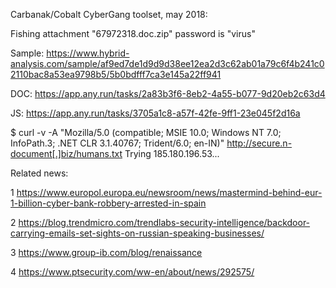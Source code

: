 Carbanak/Cobalt CyberGang toolset, may 2018:

Fishing attachment "67972318.doc.zip" password is "virus"

Sample: https://www.hybrid-analysis.com/sample/af9ed7de1d9d9d38ee12ea2d3c62ab01a79c6f4b241c02110bac8a53ea9798b5/5b0bdfff7ca3e145a22ff941

DOC: https://app.any.run/tasks/2a83b3f6-8eb2-4a55-b077-9d20eb2c63d4

JS: https://app.any.run/tasks/3705a1c8-a57f-42fe-9ff1-23e045f2d16a

$ curl -v -A "Mozilla/5.0 (compatible; MSIE 10.0; Windows NT 7.0; InfoPath.3; .NET CLR 3.1.40767; Trident/6.0; en-IN)" http://secure.n-document[.]biz/humans.txt
Trying 185.180.196.53...

Related news:

1 https://www.europol.europa.eu/newsroom/news/mastermind-behind-eur-1-billion-cyber-bank-robbery-arrested-in-spain

2 https://blog.trendmicro.com/trendlabs-security-intelligence/backdoor-carrying-emails-set-sights-on-russian-speaking-businesses/

3 https://www.group-ib.com/blog/renaissance

4 https://www.ptsecurity.com/ww-en/about/news/292575/
